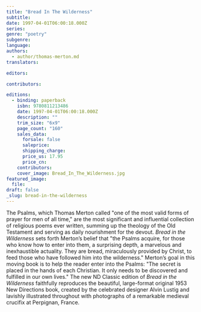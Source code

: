 ```yaml
---
title: "Bread In The Wilderness"
subtitle:
date: 1997-04-01T06:00:18.000Z
series:
genre: "poetry"
subgenre:
language:
authors:
  - author/thomas-merton.md
translators:

editors:

contributors:

editions:
  - binding: paperback
    isbn: 9780811213486
    date: 1997-04-01T06:00:18.000Z
    description: ""
    trim_size: "6x9"
    page_count: "160"
    sales_data:
      forsale: false
      saleprice:
      shipping_charge:
      price_us: 17.95
      price_cn:
    contributors:
    cover_image: Bread_In_The_Wilderness.jpg
featured_image:
  file:
draft: false
_slug: bread-in-the-wilderness
---
```


The Psalms, which Thomas Merton called "one of the most valid forms of prayer for men of all time," are the most significant and influential collection of religious poems ever written, summing up the theology of the Old Testament and serving as daily nourishment for the devout. _Bread in the Wilderness_ sets forth Merton’s belief that "the Psalms acquire, for those who know how to enter into them, a surprising depth, a marvelous and inexhaustible actuality. They are bread, miraculously provided by Christ, to feed those who have followed him into the wilderness." Merton’s goal in this moving book is to help the reader enter into the Psalms: "The secret is placed in the hands of each Christian. It only needs to be discovered and fulfilled in our own lives." The new ND Classic edition of _Bread in the Wilderness_ faithfully reproduces the beautiful, large-format original 1953 New Directions book, created by the celebrated designer Alvin Lustig and lavishly illustrated throughout with photographs of a remarkable medieval crucifix at Perpignan, France.

